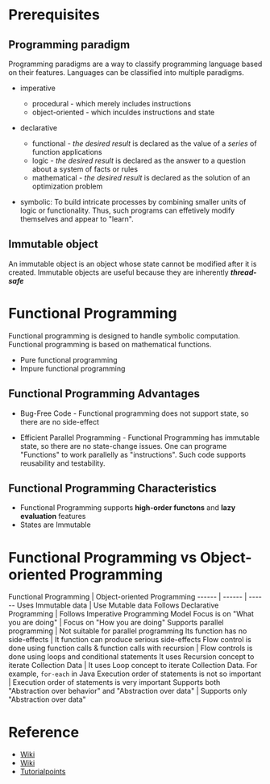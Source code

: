 # Prerequisites

## Programming paradigm

Programming paradigms are a way to classify programming language based on their features. Languages can be classified into multiple paradigms.

- imperative
    - procedural - which merely includes instructions
    - object-oriented - which inculdes instructions and state

- declarative
    - functional - *the desired result* is declared as the value of a *series* of function applications
    - logic - *the desired result* is declared as the answer to a question about a system of facts or rules
    - mathematical - *the desired result* is declared as the solution of an optimization problem

- symbolic: To build intricate processes by combining smaller units of logic or functionality. Thus, such programs can effetively modify themselves and appear to "learn".

## Immutable object

An immutable object is an object whose state cannot be modified after it is created. Immutable objects are useful because they are inherently ***thread-safe***

# Functional Programming

Functional programming is designed to handle symbolic computation. Functional programming is based on mathematical functions.

- Pure functional programming
- Impure functional programming

## Functional Programming Advantages

- Bug-Free Code - Functional programming does not support state, so there are no side-effect

- Efficient Parallel Programming - Functional Programming has immutable state, so there are no state-change issues. One can programe "Functions" to work parallelly as "instructions". Such code supports reusability and testability.

## Functional Programming Characteristics

- Functional Programming supports **high-order functons** and **lazy evaluation** features
- States are Immutable

# Functional Programming vs Object-oriented Programming

Functional Programming | Object-oriented Programming
------ | ------ | ------
Uses Immutable data | Use Mutable data
Follows Declarative Programming | Follows Imperative Programming Model
Focus is on "What you are doing" | Focus on "How you are doing"
Supports parallel programming | Not suitable for parallel programming
Its function has no side-effects | It function can produce serious side-effects
Flow control is done using function calls & function calls with recursion | Flow controls is done using loops and conditional statements
It uses Recursion concept to iterate Collection Data | It uses Loop concept to iterate Collection Data. For example, `for-each` in Java
Execution order of statements is not so important | Execution order of statements is very important
Supports both "Abstraction over behavior" and "Abstraction over data" | Supports only "Abstraction over data"

# Reference

- [Wiki](https://en.wikipedia.org/wiki/Programming_paradigm)
- [Wiki](https://en.wikipedia.org/wiki/Immutable_object)
- [Tutorialpoints](https://www.tutorialspoint.com)
